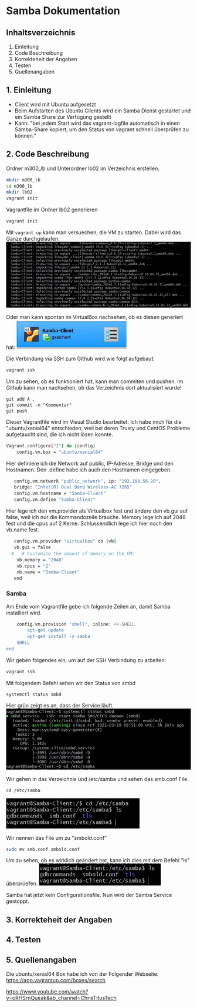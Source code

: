 # Samba Dokumentation 

## Inhaltsverzeichnis
1. Einleitung
2. Code Beschreibung
3. Korrekteheit der Angaben
4. Testen
5. Quellenangaben

## 1. Einleitung
- Client wird mit Ubuntu aufgesetzt
- Beim Aufstarten des Ubuntu Clients wird ein Samba Dienst gestartet und ein Samba Share zur Verfügung gestellt
- Kann: "bei jedem Start wird das vagrant-logfile automatisch in einen Samba-Share kopiert, um den Status von vagrant schnell überprüfen zu können."


## 2. Code Beschreibung

Ordner m300_lb und Unterordner lb02 im Verzeichnis erstellen. 
```bash Codiger Code ist hier gecoded
mkdir m300_lb
cd m300_lb
mkdir lb02
vagrant init
```

Vagrantfile im Ordner lb02 generieren
```bash Codiger Code ist hier gecoded
vagrant init
```
Mit ```vagrant up```  kann man versuechen, die VM zu starten. Dabei wird das Ganze durchgelaufen:
![](Screenshot\vagrant_up.JPG) 

Oder man kann spontan im VirtualBox nachsehen, ob es diesen generiert hat:
![](Screenshot\VM.JPG)

Die Verbindung via SSH zum Github wird wie folgt aufgebaut:
```bash Codiger Code ist hier gecoded
vagrant ssh
```

Um zu sehen, ob es funktioniert hat, kann man commiten und pushen. Im Github kann man nachsehen, ob das Verzeichnis dort aktualisiert wurde!
```
git add A . 
git commit -m "Kommentar"
git push
```

Dieser Vagrantfile wird im Visual Studio bearbeitet.
Ich habe mich für die "ubuntu/xenial64" entschieden, weil bei deren Trusty und CentOS Probleme aufgetaucht sind, die ich nicht lösen konnte.
```bash Codiger Code ist hier gecoded
Vagrant.configure("2") do |config|
    config.vm.box = "ubuntu/xenial64"
```

 Hier definiere ich die Network auf public, IP-Adresse, Bridge und den Hostnamen. Den .define habe ich auch den Hostnamen eingegeben.
 ```bash Codiger Code ist hier gecoded
    config.vm.network "public_network", ip: "192.168.56.20", 
    bridge: "Intel(R) Dual Band Wireless-AC 7265"
    config.vm.hostname = "Samba-Client"
    config.vm.define "Samba-Client"
```

Hier lege ich den vm.provider als Virtualbox fest und ändere den vb.gui auf false, weil ich nur die Kommandozeile brauche. Memory lege ich auf 2048 fest und die cpus auf 2 Kerne. Schlussendlich lege ich hier noch den vb.name fest.
```bash Codiger Code ist hier gecoded
   config.vm.provider "virtualbox" do |vb|
   vb.gui = false
  #   # Customize the amount of memory on the VM:
    vb.memory = "2048"
    vb.cpus = "2"
    vb.name = "Samba-Client"
   end
```

### Samba
Am Ende vom Vagrantfile gebe ich folgende Zeilen an, damit Samba installiert wird. 
```bash Codiger Code ist hier gecoded
    config.vm.provision "shell", inline: <<-SHELL
        apt-get update
        apt-get install -y samba
    SHELL
end
```

Wir geben folgendes ein, um auf der SSH Verbindung zu arbeiten:
```bash Codiger Code ist hier gecoded
vagrant ssh
```

Mit folgendem Befehl sehen wir den Status von smbd
```
systemctl status smbd
```
Hier grün zeigt es an, dass der Service läuft. 
![](Screenshot\Status_smbd.JPG) 

Wir gehen in das Verzeichnis und /etc/samba und sehen das smb.conf File. 
```
cd /etc/samba
```
![](Screenshot\smbconfig_file.JPG) 

Wir nennen das File um zu "smbold.conf"
```bash Codiger Code ist hier gecoded
sudo mv smb.conf smbold.conf
```
Um zu sehen, ob es wirklich geändert hat, kann ich dies mit dem Befehl "ls" überprüefen.
![](Screenshot\smbold.JPG) 

Samba hat jetzt kein Configurationsfile. Nun wird der Samba Service gestoppt. 



## 3. Korrekteheit der Angaben

## 4. Testen
 
## 5. Quellenangaben

Die ubuntu/xenial64 Box habe ich von der Folgender Webseite:
https://app.vagrantup.com/boxes/search

https://www.youtube.com/watch?v=oRHSrnQueak&ab_channel=ChrisTitusTech